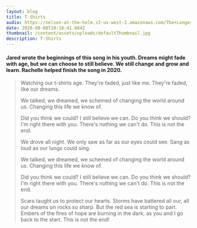 ```yaml
---
layout: blog
title: T-Shirts
audio: https://nelson-at-the-helm.s3-us-west-2.amazonaws.com/The+Longest+Kiss.mp3
date: 2020-08-08T20:18:41.604Z
thumbnail: /content/assets/uploads/defaultThumbnail.jpg
description: T-Shirts
---
```

#### Jared wrote the beginnings of this song in his youth. Dreams might fade with age, but we can choose to still believe. We still change and grow and learn. Rachelle helped finish the song in 2020.

> Watching our t-shirts age.
> They're faded, just like me.
> They're faded, like our dreams.
>
> We talked, we dreamed,
> we schemed of changing
> the world around us.
> Changing this life we know of.
>
> Did you think we could?
> I still believe we can.
> Do you think we should?
> I'm right there with you.
> There's nothing we can't do.
> This is not the end.
>
> We drove all night.
> We only saw as far as our eyes could see.
> Sang as loud as our lungs could sing.
>
> We talked, we dreamed,
> we schemed of changing
> the world around us.
> Changing this life we know of.
>
> Did you think we could?
> I still believe we can.
> Do you think we should?
> I'm right there with you.
> There's nothing we can't do.
> This is not the end.
>
> Scars taught us to protect our hearts.
> Storms have battered all our, all our dreams on rocks so sharp.
> But the red sea is starting to part.
> Embers of the fires of hope are burning in the dark,
> as you and I go back to the start.
> This is not the end!